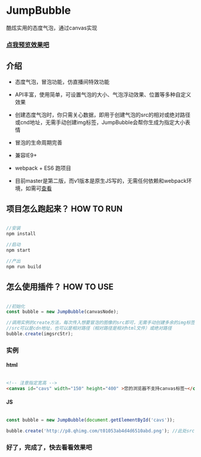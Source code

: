 # JumpBubble

酷炫实用的态度气泡，通过canvas实现

### [点我预览效果吧](https://hironi.github.io/JumpBubble/)

## 介绍

-   态度气泡，冒泡功能，仿直播间特效功能
-   API丰富，使用简单，可设置气泡的大小、气泡浮动效果、位置等多种自定义效果
-   创建态度气泡时，你只需关心数据，即用于创建气泡的src的相对或绝对路径或cnd地址，无需手动创建img标签，JumpBubble会帮你生成为指定大小表情
-   冒泡的生命周期完善
-   兼容IE9+
-   webpack + ES6 跑项目

-   目前master是第二版，而v1版本是原生JS写的，无需任何依赖和webpack环境，如需可[查看](https://github.com/hironi/JumpBubble/tree/v1)

## 项目怎么跑起来？  HOW TO RUN

```javascript

//安装
npm install  

//启动
npm start

//产出
npm run build

```

## 怎么使用插件？ HOW TO USE

```javascript

//初始化
const bubble = new JumpBubble(canvasNode);

//调用实例的create方法，每次传入想要冒泡的图像的src即可，无需手动创建多余的img标签
//src可以是cdn地址，也可以是相对路径（相对路径是相对html文件）或绝对路径
bubble.create(imgsrcStr);

```

### 实例

#### html 

```html

<!-- 注意指定宽高 -->
<canvas id="cavs" width="150" height="400" >您的浏览器不支持canvas标签~</canvas>

```

#### JS

```javascript

const bubble = new JumpBubble(document.getElementById('cavs'));

bubble.create('http://p8.qhimg.com/t01053ab4d4d6510abd.png'); //此处src为cnd地址(亦可以为本地的相对或绝对路径)

```

### 好了，完成了，快去看看效果吧
